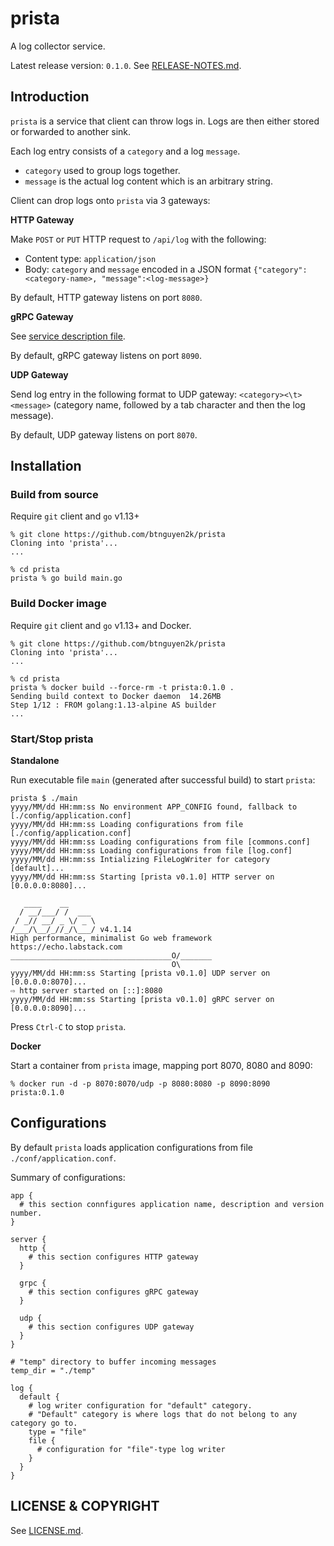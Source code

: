 # prista

A log collector service.

Latest release version: `0.1.0`. See [RELEASE-NOTES.md](RELEASE-NOTES.md).

## Introduction

`prista` is a service that client can throw logs in. Logs are then either stored or forwarded to another sink.

Each log entry consists of a `category` and a log `message`.
- `category` used to group logs together.
- `message` is the actual log content which is an arbitrary string.

Client can drop logs onto `prista` via 3 gateways:

**HTTP Gateway**

Make `POST` or `PUT` HTTP request to `/api/log` with the following:
- Content type: `application/json`
- Body: `category` and `message` encoded in a JSON format `{"category":<category-name>, "message":<log-message>}`

By default, HTTP gateway listens on port `8080`.

**gRPC Gateway**

See [service description file](grpc/api_service.proto).

By default, gRPC gateway listens on port `8090`.

**UDP Gateway**

Send log entry in the following format to UDP gateway: `<category><\t><message>` (category name, followed by a tab character and then the log message).

By default, UDP gateway listens on port `8070`.

## Installation

### Build from source

Require `git` client and `go` v1.13+

```shell script
% git clone https://github.com/btnguyen2k/prista
Cloning into 'prista'...
...

% cd prista
prista % go build main.go
```

### Build Docker image

Require `git` client and `go` v1.13+ and Docker.

```shell script
% git clone https://github.com/btnguyen2k/prista
Cloning into 'prista'...
...

% cd prista
prista % docker build --force-rm -t prista:0.1.0 .
Sending build context to Docker daemon  14.26MB
Step 1/12 : FROM golang:1.13-alpine AS builder
...
```

### Start/Stop prista

**Standalone**

Run executable file `main` (generated after successful build) to start `prista`:

```shell script
prista $ ./main
yyyy/MM/dd HH:mm:ss No environment APP_CONFIG found, fallback to [./config/application.conf]
yyyy/MM/dd HH:mm:ss Loading configurations from file [./config/application.conf]
yyyy/MM/dd HH:mm:ss Loading configurations from file [commons.conf]
yyyy/MM/dd HH:mm:ss Loading configurations from file [log.conf]
yyyy/MM/dd HH:mm:ss Intializing FileLogWriter for category [default]...
yyyy/MM/dd HH:mm:ss Starting [prista v0.1.0] HTTP server on [0.0.0.0:8080]...

   ____    __
  / __/___/ /  ___
 / _// __/ _ \/ _ \
/___/\__/_//_/\___/ v4.1.14
High performance, minimalist Go web framework
https://echo.labstack.com
____________________________________O/_______
                                    O\
yyyy/MM/dd HH:mm:ss Starting [prista v0.1.0] UDP server on [0.0.0.0:8070]...
⇨ http server started on [::]:8080
yyyy/MM/dd HH:mm:ss Starting [prista v0.1.0] gRPC server on [0.0.0.0:8090]...
```

Press `Ctrl-C` to stop `prista`.

**Docker**

Start a container from `prista` image, mapping port 8070, 8080 and 8090:

```shell script
% docker run -d -p 8070:8070/udp -p 8080:8080 -p 8090:8090 prista:0.1.0
```

## Configurations

By default `prista` loads application configurations from file `./conf/application.conf`.

Summary of configurations:

```
app {
  # this section connfigures application name, description and version number.
}

server {
  http {
    # this section configures HTTP gateway
  }

  grpc {
    # this section configures gRPC gateway
  }

  udp {
    # this section configures UDP gateway
  }
}

# "temp" directory to buffer incoming messages
temp_dir = "./temp"

log {
  default {
    # log writer configuration for "default" category.
    # "Default" category is where logs that do not belong to any category go to.
    type = "file"
    file {
      # configuration for "file"-type log writer
    }
  }
}
```

## LICENSE & COPYRIGHT

See [LICENSE.md](LICENSE.md).
